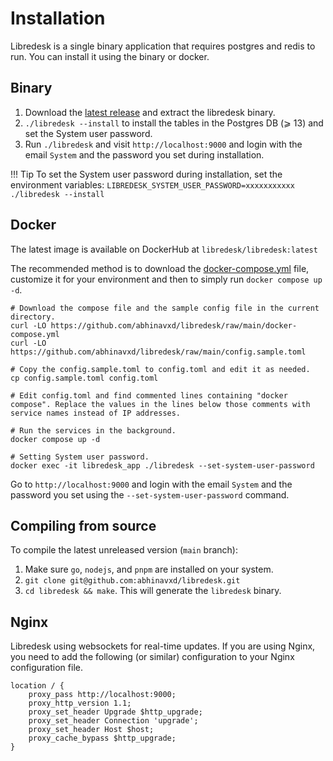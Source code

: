 # Installation

Libredesk is a single binary application that requires postgres and redis to run. You can install it using the binary or docker.

## Binary

1. Download the [latest release](https://github.com/abhinavxd/libredesk/releases) and extract the libredesk binary.
2. `./libredesk --install` to install the tables in the Postgres DB (⩾ 13) and set the System user password.
3. Run `./libredesk` and visit `http://localhost:9000` and login with the email `System` and the password you set during installation.

!!! Tip
    To set the System user password during installation, set the environment variables:
    `LIBREDESK_SYSTEM_USER_PASSWORD=xxxxxxxxxxx ./libredesk --install`


## Docker

The latest image is available on DockerHub at `libredesk/libredesk:latest`

The recommended method is to download the [docker-compose.yml](https://github.com/abhinavxd/libredesk/blob/main/docker-compose.yml) file, customize it for your environment and then to simply run `docker compose up -d`.

```shell
# Download the compose file and the sample config file in the current directory.
curl -LO https://github.com/abhinavxd/libredesk/raw/main/docker-compose.yml
curl -LO https://github.com/abhinavxd/libredesk/raw/main/config.sample.toml

# Copy the config.sample.toml to config.toml and edit it as needed.
cp config.sample.toml config.toml

# Edit config.toml and find commented lines containing "docker compose". Replace the values in the lines below those comments with service names instead of IP addresses.

# Run the services in the background.
docker compose up -d

# Setting System user password.
docker exec -it libredesk_app ./libredesk --set-system-user-password
```

Go to `http://localhost:9000` and login with the email `System` and the password you set using the `--set-system-user-password` command.


## Compiling from source

To compile the latest unreleased version (`main` branch):

1. Make sure `go`, `nodejs`, and `pnpm` are installed on your system.
2. `git clone git@github.com:abhinavxd/libredesk.git`
3. `cd libredesk && make`. This will generate the `libredesk` binary.


## Nginx

Libredesk using websockets for real-time updates. If you are using Nginx, you need to add the following (or similar) configuration to your Nginx configuration file.

```nginx
location / {
    proxy_pass http://localhost:9000;
    proxy_http_version 1.1;
    proxy_set_header Upgrade $http_upgrade;
    proxy_set_header Connection 'upgrade';
    proxy_set_header Host $host;
    proxy_cache_bypass $http_upgrade;
}
```
